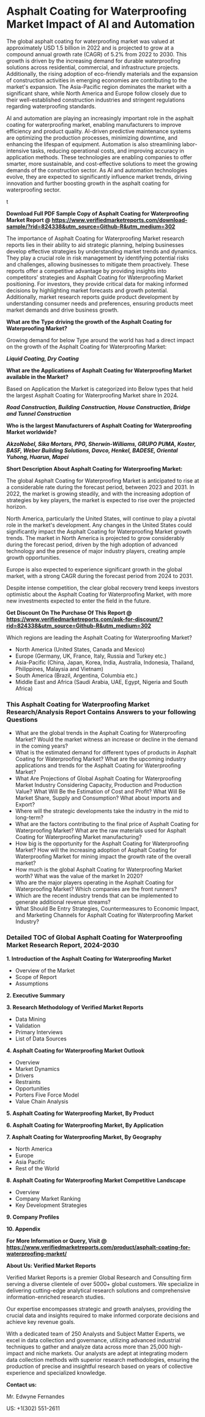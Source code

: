 <meta name="title" content="Global  Asphalt Coating for Waterproofing Market Impact of AI and Automation"><meta name="description" content="   The global asphalt coating for waterproofing market was valued at approximately USD 1.5 billion in 2022 and is projected to grow at a compound annual growth rate (C"><meta name="title" content=" Asphalt Coating for Waterproofing Market Size, Share, Scope, Trends, Growth, Opportunities, Analysis, Forecast"> <h1>Asphalt Coating for Waterproofing Market Impact of AI and Automation</h1> <p> The global asphalt coating for waterproofing market was valued at approximately USD 1.5 billion in 2022 and is projected to grow at a compound annual growth rate (CAGR) of 5.2% from 2022 to 2030. This growth is driven by the increasing demand for durable waterproofing solutions across residential, commercial, and infrastructure projects. Additionally, the rising adoption of eco-friendly materials and the expansion of construction activities in emerging economies are contributing to the market's expansion. The Asia-Pacific region dominates the market with a significant share, while North America and Europe follow closely due to their well-established construction industries and stringent regulations regarding waterproofing standards. </p> <p> AI and automation are playing an increasingly important role in the asphalt coating for waterproofing market, enabling manufacturers to improve efficiency and product quality. AI-driven predictive maintenance systems are optimizing the production processes, minimizing downtime, and enhancing the lifespan of equipment. Automation is also streamlining labor-intensive tasks, reducing operational costs, and improving accuracy in application methods. These technologies are enabling companies to offer smarter, more sustainable, and cost-effective solutions to meet the growing demands of the construction sector. As AI and automation technologies evolve, they are expected to significantly influence market trends, driving innovation and further boosting growth in the asphalt coating for waterproofing sector. </p> t</p><p id="" class=""><strong>Download Full PDF Sample Copy of Asphalt Coating for Waterproofing Market Report @ <a href="https://www.verifiedmarketreports.com/download-sample/?rid=824338&utm_source=Github-R&utm_medium=302" target="_blank">https://www.verifiedmarketreports.com/download-sample/?rid=824338&utm_source=Github-R&utm_medium=302</a></strong></p><p>The importance of&nbsp;Asphalt Coating for Waterproofing Market research reports lies in their ability to aid strategic planning, helping businesses develop effective strategies by understanding market trends and dynamics. They play a crucial role in risk management by identifying potential risks and challenges, allowing businesses to mitigate them proactively. These reports offer a competitive advantage by providing insights into competitors' strategies and Asphalt Coating for Waterproofing Market positioning. For investors, they provide critical data for making informed decisions by highlighting market forecasts and growth potential. Additionally, market research reports guide product development by understanding consumer needs and preferences, ensuring products meet market demands and drive business growth.</p><p><strong>What are the&nbsp;Type driving the growth of the Asphalt Coating for Waterproofing Market?</strong></p><p id="" class="">Growing demand for below Type around the world has had a direct impact on the growth of the Asphalt Coating for Waterproofing Market:</p><em><strong>Liquid Coating, Dry Coating</strong></em></p><strong>What are the&nbsp;Applications&nbsp;of Asphalt Coating for Waterproofing Market available in the Market?</strong></p><p id="" class="">Based on Application the Market is categorized into Below types that held the largest Asphalt Coating for Waterproofing Market share In 2024.</p><em><strong>Road Construction, Building Construction, House Construction, Bridge and Tunnel Construction</strong></em></p><strong>Who is the largest Manufacturers of Asphalt Coating for Waterproofing Market worldwide?</strong></p><p><em><strong>AkzoNobel, Sika Mortars, PPG, Sherwin-Williams, GRUPO PUMA, Koster, BASF, Weber Building Solutions, Davco, Henkel, BADESE, Oriental Yuhong, Huarun, Mapei</strong></em></p><p id="" class=""><strong>Short Description About Asphalt Coating for Waterproofing Market:</strong></p><p>The global Asphalt Coating for Waterproofing Market is anticipated to rise at a considerable rate during the forecast period, between 2023 and 2031. In 2022, the market is growing steadily, and with the increasing adoption of strategies by key players, the market is expected to rise over the projected horizon.</p><p>North America, particularly the United States, will continue to play a pivotal role in the market's development. Any changes in the United States could significantly impact the Asphalt Coating for Waterproofing Market growth trends. The market in North America is projected to grow considerably during the forecast period, driven by the high adoption of advanced technology and the presence of major industry players, creating ample growth opportunities.</p><p>Europe is also expected to experience significant growth in the global market, with a strong CAGR during the forecast period from 2024 to 2031.</p><p>Despite intense competition, the clear global recovery trend keeps investors optimistic about the Asphalt Coating for Waterproofing Market, with more new investments expected to enter the field in the future.</p><p id="" class=""><strong>Get Discount On The Purchase Of This Report @ <a href="https://www.verifiedmarketreports.com/ask-for-discount/?rid=824338&utm_source=Github-R&utm_medium=302" target="_blank">https://www.verifiedmarketreports.com/ask-for-discount/?rid=824338&utm_source=Github-R&utm_medium=302</a></strong></p>Which regions are leading the Asphalt Coating for Waterproofing Market?</p><ul><li>North America (United States, Canada and Mexico)</li><li>Europe (Germany, UK, France, Italy, Russia and Turkey etc.)</li><li>Asia-Pacific (China, Japan, Korea, India, Australia, Indonesia, Thailand, Philippines, Malaysia and Vietnam)</li><li>South America (Brazil, Argentina, Columbia etc.)</li><li>Middle East and Africa (Saudi Arabia, UAE, Egypt, Nigeria and South Africa)</li></ul><h3 id="" class="">This Asphalt Coating for Waterproofing Market Research/Analysis Report Contains Answers to your following Questions</h3><ul><li>What are the global trends in the Asphalt Coating for Waterproofing Market? Would the market witness an increase or decline in the demand in the coming years?</li><li>What is the estimated demand for different types of products in Asphalt Coating for Waterproofing Market? What are the upcoming industry applications and trends for the Asphalt Coating for Waterproofing Market?</li><li>What Are Projections of Global Asphalt Coating for Waterproofing Market Industry Considering Capacity, Production and Production Value? What Will Be the Estimation of Cost and Profit? What Will Be Market Share, Supply and Consumption? What about imports and Export?</li><li>Where will the strategic developments take the industry in the mid to long-term?</li><li>What are the factors contributing to the final price of Asphalt Coating for Waterproofing Market? What are the raw materials used for Asphalt Coating for Waterproofing Market manufacturing?</li><li>How big is the opportunity for the Asphalt Coating for Waterproofing Market? How will the increasing adoption of Asphalt Coating for Waterproofing Market for mining impact the growth rate of the overall market?</li><li>How much is the global Asphalt Coating for Waterproofing Market worth? What was the value of the market In 2020?</li><li>Who are the major players operating in the Asphalt Coating for Waterproofing Market? Which companies are the front runners?</li><li>Which are the recent industry trends that can be implemented to generate additional revenue streams?</li><li>What Should Be Entry Strategies, Countermeasures to Economic Impact, and Marketing Channels for Asphalt Coating for Waterproofing Market Industry?</li></ul><h3 id="" class="">Detailed TOC of Global Asphalt Coating for Waterproofing Market Research Report, 2024-2030</h3><p id="" class=""><strong>1. Introduction of the Asphalt Coating for Waterproofing Market</strong></p><ul><li>Overview of the Market</li><li>Scope of Report</li><li>Assumptions</li></ul><p id="" class=""><strong>2. Executive Summary</strong></p><p id="" class=""><strong>3. Research Methodology of Verified Market Reports</strong></p><ul><li>Data Mining</li><li>Validation</li><li>Primary Interviews</li><li>List of Data Sources</li></ul><p id="" class=""><strong>4. Asphalt Coating for Waterproofing Market Outlook</strong></p><ul><li>Overview</li><li>Market Dynamics</li><li>Drivers</li><li>Restraints</li><li>Opportunities</li><li>Porters Five Force Model</li><li>Value Chain Analysis</li></ul><p id="" class=""><strong>5. Asphalt Coating for Waterproofing Market, By Product</strong></p><p id="" class=""><strong>6. Asphalt Coating for Waterproofing Market, By Application</strong></p><p id="" class=""><strong>7. Asphalt Coating for Waterproofing Market, By Geography</strong></p><ul><li>North America</li><li>Europe</li><li>Asia Pacific</li><li>Rest of the World</li></ul><p id="" class=""><strong>8. Asphalt Coating for Waterproofing Market Competitive Landscape</strong></p><ul><li>Overview</li><li>Company Market Ranking</li><li>Key Development Strategies</li></ul><p id="" class=""><strong>9. Company Profiles</strong></p><p id="" class=""><strong>10. Appendix</strong></p><p id="" class=""><strong>For More Information or Query, Visit @ <a href="https://www.verifiedmarketreports.com/product/asphalt-coating-for-waterproofing-market/" target="_blank">https://www.verifiedmarketreports.com/product/asphalt-coating-for-waterproofing-market/</a></strong></p><p id="" class=""><strong>About Us: Verified Market Reports</strong></p><p id="" class="">Verified Market Reports is a premier Global Research and Consulting firm serving a diverse clientele of over 5000+ global customers. We specialize in delivering cutting-edge analytical research solutions and comprehensive information-enriched research studies.</p><p id="" class="">Our expertise encompasses strategic and growth analyses, providing the crucial data and insights required to make informed corporate decisions and achieve key revenue goals.</p><p id="" class="">With a dedicated team of 250 Analysts and Subject Matter Experts, we excel in data collection and governance, utilizing advanced industrial techniques to gather and analyze data across more than 25,000 high-impact and niche markets. Our analysts are adept at integrating modern data collection methods with superior research methodologies, ensuring the production of precise and insightful research based on years of collective experience and specialized knowledge.</p><p id="" class=""><strong>Contact us:</strong></p><p id="" class="">Mr. Edwyne Fernandes</p><p id="" class="">US: +1(302) 551-2611</p>